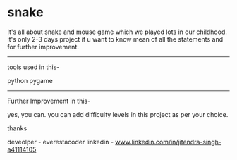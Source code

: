 # snake

It's all about snake and mouse game 
which we played lots in our childhood.
it's only 2-3 days project if u want to know mean of all the statements and for further improvement.
******************
tools used in this-

python 
pygame

******************

Further Improvement in this-
 
 yes, you can.
 you can add difficulty levels in this project as per your choice.
 
thanks 

deveolper - everestacoder
linkedin  - www.linkedin.com/in/jitendra-singh-a41114105
